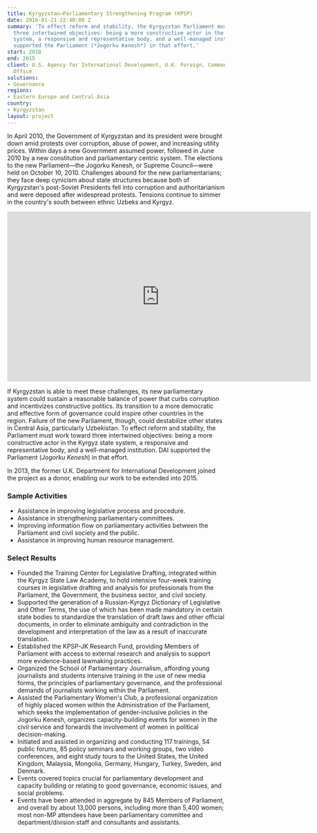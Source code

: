 ```yaml
---
title: Kyrgyzstan—Parliamentary Strengthening Program (KPSP)
date: 2016-01-21 22:40:00 Z
summary: 'To effect reform and stability, the Kyrgyzstan Parliament must work toward
  three intertwined objectives: being a more constructive actor in the Kyrgyz state
  system, a responsive and representative body, and a well-managed institution. DAI
  supported the Parliament (*Jogorku Kenesh*) in that effort.'
start: 2010
end: 2015
client: U.S. Agency for International Development, U.K. Foreign, Commonwealth & Development
  Office
solutions:
- Governance
regions:
- Eastern Europe and Central Asia
country:
- Kyrgyzstan
layout: project
---
```


In April 2010, the Government of Kyrgyzstan and its president were brought down amid protests over corruption, abuse of power, and increasing utility prices. Within days a new Government assumed power, followed in June 2010 by a new constitution and parliamentary centric system. The elections to the new Parliament—the Jogorku Kenesh, or Supreme Council—were held on October 10, 2010. Challenges abound for the new parliamentarians; they face deep cynicism about state structures because both of Kyrgyzstan's post-Soviet Presidents fell into corruption and authoritarianism and were deposed after widespread protests. Tensions continue to simmer in the country's south between ethnic Uzbeks and Kyrgyz.

<iframe allowfullscreen="" frameborder="0" height="394" mozallowfullscreen="" msallowfullscreen="" oallowfullscreen="" src="https://www.flickr.com/photos/daiglobal/7211078632/in/set-72157629759603010/player/" webkitallowfullscreen="" width="703"></iframe>

If Kyrgyzstan is able to meet these challenges, its new parliamentary system could sustain a reasonable balance of power that curbs corruption and incentivizes constructive politics. Its transition to a more democratic and effective form of governance could inspire other countries in the region. Failure of the new Parliament, though, could destabilize other states in Central Asia, particularly Uzbekistan. To effect reform and stability, the Parliament must work toward three intertwined objectives: being a more constructive actor in the Kyrgyz state system, a responsive and representative body, and a well-managed institution. DAI supported the Parliament (*Jogorku Kenesh*) in that effort.

In 2013, the former U.K. Department for International Development joined the project as a donor, enabling our work to be extended into 2015.

### Sample Activities

* Assistance in improving legislative process and procedure.
* Assistance in strengthening parliamentary committees.
* Improving information flow on parliamentary activities between the Parliament and civil society and the public.
* Assistance in improving human resource management.

### Select Results

* Founded the Training Center for Legislative Drafting, integrated within the Kyrgyz State Law Academy, to hold intensive four-week training courses in legislative drafting and analysis for professionals from the Parliament, the Government, the business sector, and civil society.
* Supported the generation of a Russian-Kyrgyz Dictionary of Legislative and Other Terms, the use of which has been made mandatory in certain state bodies to standardize the translation of draft laws and other official documents, in order to eliminate ambiguity and contradiction in the development and interpretation of the law as a result of inaccurate translation.
* Established the KPSP-JK Research Fund, providing Members of Parliament with access to external research and analysis to support more evidence-based lawmaking practices.
* Organized the School of Parliamentary Journalism, affording young journalists and students intensive training in the use of new media forms, the principles of parliamentary governance, and the professional demands of journalists working within the Parliament.
* Assisted the Parliamentary Women's Club, a professional organization of highly placed women within the Administration of the Parliament, which seeks the implementation of gender-inclusive policies in the Jogorku Kenesh, organizes capacity-building events for women in the civil service and forwards the involvement of women in political decision-making.
* Initiated and assisted in organizing and conducting 117 trainings, 54 public forums, 85 policy seminars and working groups, two video conferences, and eight study tours to the United States, the United Kingdom, Malaysia, Mongolia, Germany, Hungary, Turkey, Sweden, and Denmark.
* Events covered topics crucial for parliamentary development and capacity building or relating to good governance, economic issues, and social problems.
* Events have been attended in aggregate by 845 Members of Parliament, and overall by about 13,000 persons, including more than 5,400 women; most non-MP attendees have been parliamentary committee and department/division staff and consultants and assistants.